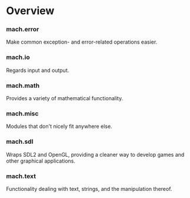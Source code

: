 # Overview

### mach.error

Make common exception- and error-related operations easier.

### mach.io

Regards input and output.

### mach.math

Provides a variety of mathematical functionality.

### mach.misc

Modules that don't nicely fit anywhere else.

### mach.sdl

Wraps SDL2 and OpenGL, providing a cleaner way to develop games and other graphical applications.

### mach.text

Functionality dealing with text, strings, and the manipulation thereof.
